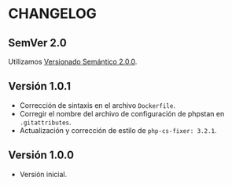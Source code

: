 # CHANGELOG

## SemVer 2.0

Utilizamos [Versionado Semántico 2.0.0](SEMVER.md).

## Versión 1.0.1

- Corrección de sintaxis en el archivo `Dockerfile`.
- Corregir el nombre del archivo de configuración de phpstan en `.gitattributes`.
- Actualización y corrección de estilo de `php-cs-fixer: 3.2.1`.

## Versión 1.0.0

- Versión inicial.

